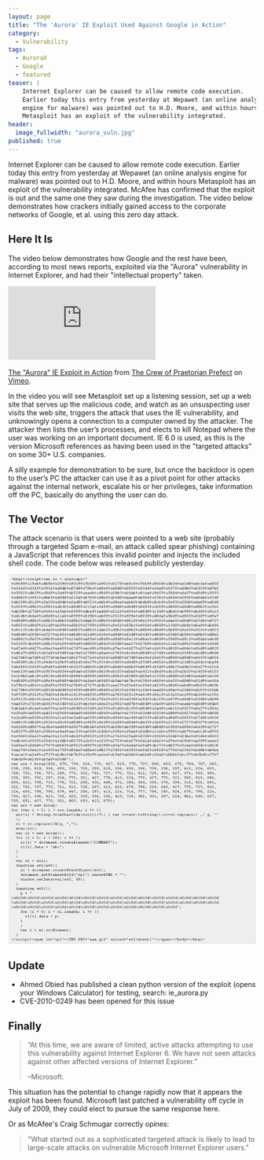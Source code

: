 ```yaml
---
layout: page
title: "The 'Aurora' IE Exploit Used Against Google in Action"
category: 
  - Vulnerability
tags: 
  - AuroraX
  - Google
  - featured
teaser: |
    Internet Explorer can be caused to allow remote code execution.
    Earlier today this entry from yesterday at Wepawet (an online analysis
    engine for malware) was pointed out to H.D. Moore, and within hours
    Metasploit has an exploit of the vulnerability integrated.
header: 
  image_fullwidth: "aurora_vuln.jpg"
published: true
---
```


Internet Explorer can be caused to allow remote code execution.
Earlier today this entry from yesterday at Wepawet (an online analysis
engine for malware) was pointed out to H.D. Moore, and within hours
Metasploit has an exploit of the vulnerability integrated. McAfee has
confirmed that the exploit is out and the same one they saw during the
investigation. The video below demonstrates how crackers initially
gained access to the corporate networks of Google, et al. using this
zero day attack.

## Here It Is

The video below demonstrates how Google and the rest have been,
according to most news reports, exploited via the "Aurora" vulnerability
in Internet Explorer, and had their "intellectual property" taken.

<div class="flex-video">
  <iframe src="http://player.vimeo.com/video/8771582" frameborder="0" webkitAllowFullScreen mozallowfullscreen allowFullScreen></iframe>
</div>

[The "Aurora" IE Exploit in Action][1] from [The Crew of Praetorian Prefect][2] on [Vimeo][3].

[1]: http://vimeo.com/8771582
[2]: http://vimeo.com/prefects
[3]: htto://vimeo.com 

In the video you will see Metasploit set up a listening session, set
up a web site that serves up the malicious code, and watch as an
unsuspecting user visits the web site, triggers the attack that uses
the IE vulnerability, and unknowingly opens a connection to a computer
owned by the attacker. The attacker then lists the user’s processes,
and elects to kill Notepad where the user was working on an important
document. IE 6.0 is used, as this is the version Microsoft references as
having been used in the "targeted attacks" on some 30+ U.S. companies.

A silly example for demonstration to be sure, but once the backdoor is
open to the user’s PC the attacker can use it as a pivot point for other
attacks against the internal network, escalate his or her privileges,
take information off the PC, basically do anything the user can do.

## The Vector

The attack scenario is that users were pointed to a web site (probably
through a targeted Spam e-mail, an attack called spear phishing)
containing a JavaScript that references this invalid pointer and injects
the included shell code. The code below was released publicly yesterday.

![aurora_vuln](/images/aurora_vuln.jpg)

## Update

* Ahmed Obied has published a clean python version of the exploit
  (opens your Windows Calculator) for testing, search: ie_aurora.py
* CVE-2010-0249 has been opened for this issue

## Finally

> “At this time, we are aware of limited, active attacks attempting
> to use this vulnerability against Internet Explorer 6. We have not
> seen attacks against other affected versions of Internet Explorer.”
>
> –Microsoft.

This situation has the potential to change rapidly now that it appears
the exploit has been found. Microsoft last patched a vulnerability off
cycle in July of 2009, they could elect to pursue the same response
here.

Or as McAfee's Craig Schmugar correctly opines: 

> "What started out as a sophisticated targeted attack is likely to lead to large-scale attacks on vulnerable Microsoft Internet Explorer users."
>
